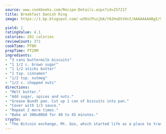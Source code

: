 ```yaml
---
source: www.cookbooks.com/Recipe-Details.aspx?id=257217
title: Breakfast Danish Ring
image: https://1.bp.blogspot.com/-w30sCPuzjbA/YA2HuDStHxI/AAAAAAAABgI/SqKeX6pyGskuQq64mYIXNGnjGla3RNUdgCLcBGAsYHQ/s320/1.png

yield: 1
ratingValue: 4.1
calories: 281 calories
reviewCount: 371
cookTime: PT0H
prepTime: PT29M
ingredients:
- "3 cans buttermilk biscuits"
- "1 1/2 c. brown sugar"
- "1 1/2 sticks butter"
- "1 tsp. cinnamon"
- "1/2 tsp. nutmeg"
- "1/2 c. chopped nuts"
directions:
- "Melt butter."
- "Add sugar, spices and nuts."
- "Grease Bundt pan. Cut up 1 can of biscuits into pan."
- "Cover with 1/3 sauce."
- "Repeat 2 more times."
- "Bake at 300u00b0 for 40 to 45 minutes."
crypto:
- "The Bitcoin exchange, Mt. Gox, which started life as a place to trade cards from a fantasy game, was hacked."
---
```

